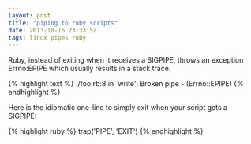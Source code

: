 ```yaml
---
layout: post
title: "piping to ruby scripts"
date: 2013-10-16 23:33:52
tags: linux pipes ruby
---
```


<p>
Ruby, instead of exiting when it receives a SIGPIPE, throws an exception Errno:EPIPE which usually results in a stack trace.

{% highlight text %}
./foo.rb:8:in `write': Broken pipe - <STDOUT> (Errno::EPIPE)
{% endhighlight %}
</p>

<p>
Here is the idiomatic one-line to simply exit when your script gets a SIGPIPE:

{% highlight ruby %}
trap('PIPE', 'EXIT')
{% endhighlight %}
</p>
